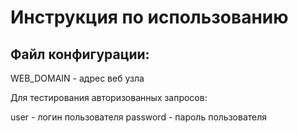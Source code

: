 # Инструкция по использованию

## Файл конфигурации:
WEB_DOMAIN - адрес веб узла 

Для тестирования авторизованных запросов:

user - логин пользователя 
password - пароль пользователя 
